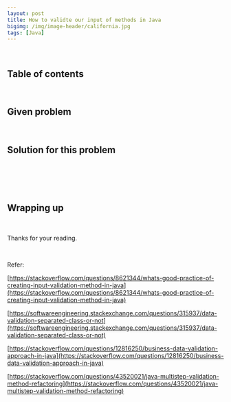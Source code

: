 ```yaml
---
layout: post
title: How to validte our input of methods in Java
bigimg: /img/image-header/california.jpg
tags: [Java]
---
```





<br>

## Table of contents




<br>

## Given problem




<br>

## Solution for this problem




<br>

## 




<br>

## Wrapping up




<br>

Thanks for your reading.

<br>

Refer:

[https://stackoverflow.com/questions/8621344/whats-good-practice-of-creating-input-validation-method-in-java](https://stackoverflow.com/questions/8621344/whats-good-practice-of-creating-input-validation-method-in-java)

[https://softwareengineering.stackexchange.com/questions/315937/data-validation-separated-class-or-not](https://softwareengineering.stackexchange.com/questions/315937/data-validation-separated-class-or-not)

[https://stackoverflow.com/questions/12816250/business-data-validation-approach-in-java](https://stackoverflow.com/questions/12816250/business-data-validation-approach-in-java)

[https://stackoverflow.com/questions/43520021/java-multistep-validation-method-refactoring](https://stackoverflow.com/questions/43520021/java-multistep-validation-method-refactoring)